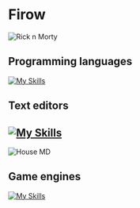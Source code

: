 # Firow

![Rick n Morty](https://comb.io/c17Z7q.gif)  

## Programming languages
[![My Skills](https://skillicons.dev/icons?i=c,v,lua,py,js,go,rust)](https://github.com/FirowMD)

## Text editors
[![My Skills](https://skillicons.dev/icons?i=vscode,neovim)](https://github.com/FirowMD)
---
![House MD](https://media.giphy.com/media/v1.Y2lkPTc5MGI3NjExNmptaGlzdnBpYWZoamRmYjIzaWx4eWI1c21tM3N5dmpvZDN4Nml1eiZlcD12MV9pbnRlcm5hbF9naWZfYnlfaWQmY3Q9Zw/O5MMKTXFyO98Y/giphy.gif)

## Game engines
[![My Skills](https://skillicons.dev/icons?i=godot,gamemakerstudio)](https://github.com/FirowMD)
